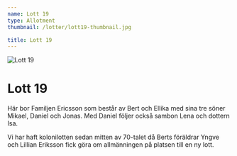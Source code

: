 ```yaml
---
name: Lott 19
type: Allotment
thumbnail: /lotter/lott19-thumbnail.jpg

title: Lott 19
---
```


![Lott 19](/lotter/lott19.jpg#left)

# Lott 19

Här bor Familjen Ericsson som består av Bert och Ellika med sina tre söner Mikael, Daniel och Jonas. Med Daniel följer också sambon Lena och dottern Isa.

Vi har haft kolonilotten sedan mitten av 70-talet då Berts föräldrar Yngve och Lillian Eriksson fick göra om allmänningen på platsen till en ny lott.
